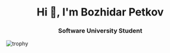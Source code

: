 <h1 align="center">Hi 👋, I'm Bozhidar Petkov</h1>
<h3 align="center">Software University Student</h3>
<img src="https://github-profile-trophy.vercel.app/?username=BozhidarPetkov&theme=Hacker" alt="trophy">
